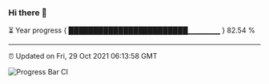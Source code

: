 ### Hi there 👋

⏳ Year progress { ████████████████████████▁▁▁▁▁▁ } 82.54 %

---

⏰ Updated on Fri, 29 Oct 2021 06:13:58 GMT

![Progress Bar CI](https://github.com/liununu/liununu/workflows/Progress%20Bar%20CI/badge.svg)
